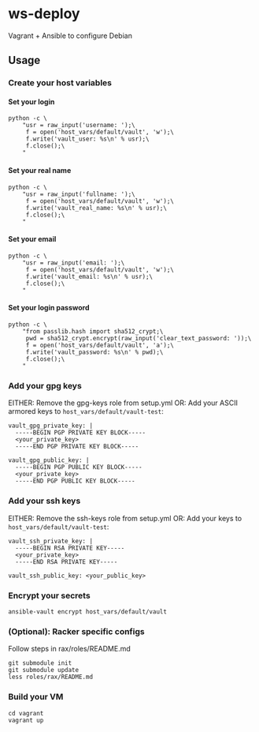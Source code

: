 # ws-deploy

Vagrant + Ansible to configure Debian

## Usage

### Create your host variables

#### Set your login

    python -c \
        "usr = raw_input('username: ');\
         f = open('host_vars/default/vault', 'w');\
         f.write('vault_user: %s\n' % usr);\
         f.close();\
        "

#### Set your real name

    python -c \
        "usr = raw_input('fullname: ');\
         f = open('host_vars/default/vault', 'w');\
         f.write('vault_real_name: %s\n' % usr);\
         f.close();\
        "

#### Set your email

    python -c \
        "usr = raw_input('email: ');\
         f = open('host_vars/default/vault', 'w');\
         f.write('vault_email: %s\n' % usr);\
         f.close();\
        "

#### Set your login password

    python -c \
        "from passlib.hash import sha512_crypt;\
         pwd = sha512_crypt.encrypt(raw_input('clear_text_password: '));\
         f = open('host_vars/default/vault', 'a');\
         f.write('vault_password: %s\n' % pwd);\
         f.close();\
        "

### Add your gpg keys

EITHER: Remove the gpg-keys role from setup.yml
OR: Add your ASCII armored keys to `host_vars/default/vault-test`:

    vault_gpg_private_key: |
      -----BEGIN PGP PRIVATE KEY BLOCK-----
      <your_private_key>
      -----END PGP PRIVATE KEY BLOCK-----

    vault_gpg_public_key: |
      -----BEGIN PGP PUBLIC KEY BLOCK-----
      <your_private_key>
      -----END PGP PUBLIC KEY BLOCK-----

### Add your ssh keys

EITHER: Remove the ssh-keys role from setup.yml
OR: Add your keys to `host_vars/default/vault-test`:

    vault_ssh_private_key: |
      -----BEGIN RSA PRIVATE KEY-----
      <your_private_key>
      -----END RSA PRIVATE KEY-----

    vault_ssh_public_key: <your_public_key>

### Encrypt your secrets

    ansible-vault encrypt host_vars/default/vault

### (Optional): Racker specific configs

Follow steps in rax/roles/README.md

    git submodule init
    git submodule update
    less roles/rax/README.md

### Build your VM

    cd vagrant
    vagrant up
